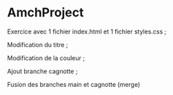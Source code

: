 # AmchProject

Exercice avec 1 fichier index.html et 1 fichier styles.css ;

Modification du titre ;

Modification de la couleur ; 

Ajout branche cagnotte ; 

Fusion des branches main et cagnotte (merge)
